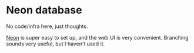 # Neon database

No code/infra here, just thoughts.

[Neon](https://console.neon.tech) is super easy to set up, and the web UI is
very convenient. Branching sounds very useful, but I haven't used it.
